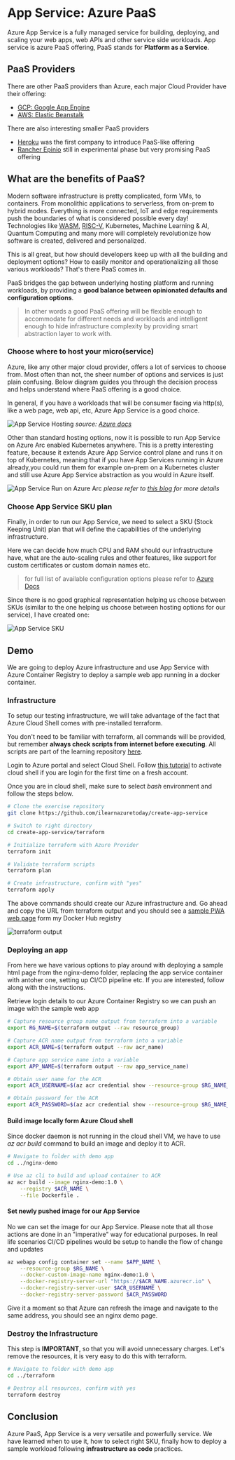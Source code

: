 # App Service: Azure PaaS

Azure App Service is a fully managed service for building, deploying, and scaling your web apps, web APIs and other service side workloads. App service is azure PaaS offering, PaaS stands for **Platform as a Service**.

## PaaS Providers

There are other PaaS providers than Azure, each major Cloud Provider have their offering:

- [GCP: Google App Engine](https://cloud.google.com/appengine/)
- [AWS: Elastic Beanstalk](https://aws.amazon.com/elasticbeanstalk/)

There are also interesting smaller PaaS providers

- [Heroku](https://www.heroku.com/) was the first company to introduce PaaS-like offering
- [Rancher Epinio](https://epinio.io/) still in experimental phase but very promising PaaS offering

## What are the benefits of PaaS?

Modern software infrastructure is pretty complicated, form VMs, to containers. From monolithic applications to serverless, from on-prem to hybrid modes. Everything is more connected, IoT and edge requirements push the boundaries of what is considered possible every day! Technologies like [WASM](https://webassembly.org/), [RISC-V](https://riscv.org/), Kubernetes, Machine Learning & AI, Quantum Computing and many more will completely revolutionize how software is created, delivered and personalized.

This is all great, but how should developers keep up with all the building and deployment options? How to easily monitor and operationalizing all those various workloads? That's there PaaS comes in.

PaaS bridges the gap between underlying hosting platform and running workloads, by providing a **good balance between opinionated defaults and configuration options**.

> In other words a good PaaS offering will be flexible enough to accommodate for different needs and workloads and intelligent enough to hide infrastructure  complexity by providing smart abstraction layer to work with.

### Choose where to host your micro(service)

Azure, like any other major cloud provider, offers a lot of services to choose from. Most often than not, the sheer number of options and services is just plain confusing. Below diagram guides you through the decision process and helps understand where PaaS offering is a good choice.

In general, if you have a workloads that will be consumer facing via http(s), like a web page, web api, etc, Azure App Service is a good choice.

![App Service Hosting](https://docs.microsoft.com/en-us/azure/architecture/guide/technology-choices/images/compute-choices.png)
*source: [Azure docs](https://docs.microsoft.com/en-us/azure/architecture/guide/technology-choices/compute-decision-tree)*

Other than standard hosting options, now it is possible to run App Service on Azure Arc enabled Kubernetes anywhere. This is a pretty interesting feature, because it extends Azure App Service control plane and runs it on top of Kubernetes, meaning that if you have App Services running in Azure already,you could run them for example on-prem on a Kubernetes cluster and still use Azure App Service abstraction as you would in Azure itself.

![App Service Run on Azure Arc](/media/run-anywhere.png)
*please refer to [this blog](https://azure.microsoft.com/en-us/blog/build-cloudnative-applications-that-run-anywhere/#azure-application-services:-run-your-apps-anywhere) for more details*

### Choose App Service SKU plan

Finally, in order to run our App Service, we need to select a SKU (Stock Keeping Unit) plan that will define the capabilities of the underlying infrastructure.

Here we can decide how much CPU and RAM should our infrastructure have, what are the auto-scaling rules and other features, like support for custom certificates or custom domain names etc.

> for full list of available configuration options please refer to [Azure Docs](https://docs.microsoft.com/en-us/azure/app-service/overview-hosting-plans)

Since there is no good graphical representation helping us choose between SKUs (similar to the one helping us choose between hosting options for our service), I have created one:

![App Service SKU](/media/app-service-sku.png)

## Demo

We are going to deploy Azure infrastructure and use App Service with Azure Container Registry to deploy a sample web app running in a docker container.

### Infrastructure

To setup our testing infrastructure, we will take advantage of the fact that Azure Cloud Shell comes with pre-installed terraform.

You don't need to be familiar with terraform, all commands will be provided, but remember **always check scripts from internet before executing**. All scripts are part of the learning repository [here](https://github.com/ilearnazuretoday/create-app-service/tree/main/terraform).

Login to Azure portal and select Cloud Shell. Follow [this tutorial](https://docs.microsoft.com/en-us/azure/cloud-shell/overview) to activate cloud shell if you are login for the first time on a fresh account.

Once you are in cloud shell, make sure to select *bash* environment and follow the steps below.

```bash
# Clone the exercise repository
git clone https://github.com/ilearnazuretoday/create-app-service

# Switch to right directory
cd create-app-service/terraform

# Initialize terraform with Azure Provider
terraform init

# Validate terraform scripts
terraform plan

# Create infrastructure, confirm with "yes"
terraform apply
```

The above commands should create our Azure infrastructure and. Go ahead and copy the URL from terraform output and you should see a [sample PWA web page](https://hub.docker.com/repository/docker/piotrzan/blazorindocker) form my Docker Hub registry

![terraform output](media/terraform-output.png)

### Deploying an app

From here we have various options to play around with deploying a sample html page from the nginx-demo folder, replacing the app service container with antoher one, setting up CI/CD pipeline etc. If you are interested, follow along with the instructions.

Retrieve login details to our Azure Container Registry so we can push an image with the sample web app

```bash
# Capture resource group name output from terraform into a variable
export RG_NAME=$(terraform output --raw resource_group)

# Capture ACR name output from terraform into a variable
export ACR_NAME=$(terraform output --raw acr_name)

# Capture app service name into a variable
export APP_NAME=$(terraform output --raw app_service_name)

# Obtain user name for the ACR
export ACR_USERNAME=$(az acr credential show --resource-group $RG_NAME_ --name $ACR_NAME --query username)

# Obtain password for the ACR
export ACR_PASSWORD=$(az acr credential show --resource-group $RG_NAME_ --name $ACR_NAME --query passwords[0].value)
```

#### Build image locally form Azure Cloud shell

Since docker daemon is not running in the cloud shell VM, we have to use *az acr build* command to build an image and deploy it to ACR.

```bash
# Navigate to folder with demo app
cd ../nginx-demo

# Use az cli to build and upload container to ACR
az acr build --image nginx-demo:1.0 \
    --registry $ACR_NAME \
    --file Dockerfile .
```

#### Set newly pushed image for our App Service

No we can set the image for our App Service. Please note that all those actions are done in an "imperative" way for educational purposes. In real life scenarios CI/CD pipelines would be setup to handle the flow of change and updates

```bash
az webapp config container set --name $APP_NAME \
    --resource-group $RG_NAME \
    --docker-custom-image-name nginx-demo:1.0 \
    --docker-registry-server-url "https://$ACR_NAME.azurecr.io" \
    --docker-registry-server-user $ACR_USERNAME \
    --docker-registry-server-password $ACR_PASSWORD
```

Give it a moment so that Azure can refresh the image and navigate to the same address, you should see an nginx demo page.

### Destroy the Infrastructure

This step is **IMPORTANT**, so that you will avoid unnecessary charges. Let's remove the resources, it is very easy to do this with terraform.

```bash
# Navigate to folder with demo app
cd ../terraform

# Destroy all resources, confirm with yes
terraform destroy
```

## Conclusion

Azure PaaS, App Service is a very versatile and powerfully service. We have learned when to use it, how to select right SKU, finally how to deploy a sample workload following **infrastructure as code** practices.


